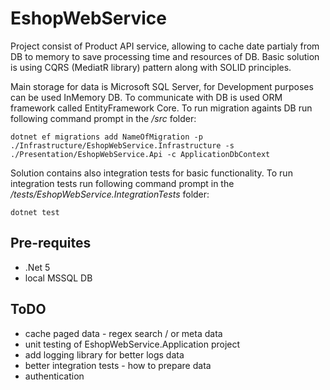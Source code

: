# EshopWebService

Project consist of Product API service, allowing to cache date partialy from DB to memory to save processing time and resources of DB. Basic solution is using CQRS (MediatR library) pattern along with SOLID principles.

Main storage for data is Microsoft SQL Server, for Development purposes can be used InMemory DB. To communicate with DB is used ORM framework called EntityFramework Core. To run migration againts DB run following command prompt in the */src* folder:

```console
dotnet ef migrations add NameOfMigration -p ./Infrastructure/EshopWebService.Infrastructure -s ./Presentation/EshopWebService.Api -c ApplicationDbContext
```

Solution contains also integration tests for basic functionality. To run integration tests run following command prompt in the */tests/EshopWebService.IntegrationTests* folder:

```console
dotnet test
```

## Pre-requites
- .Net 5
- local MSSQL DB

## ToDO
- cache paged data - regex search / or meta data
- unit testing of EshopWebService.Application project
- add logging library for better logs data
- better integration tests - how to prepare data
- authentication